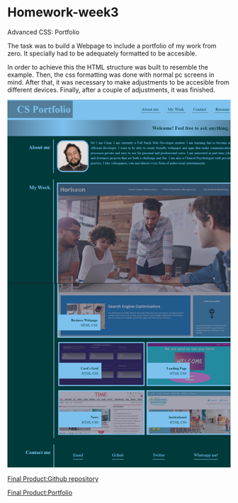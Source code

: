 # Homework-week3
Advanced CSS: Portfolio

The task was to build a Webpage to include a portfolio of my work from zero. It specially had to be adequately formatted to be accesible. 

In order to achieve this the HTML structure was built to resemble the example.
Then, the css formatting was done with normal pc screens in mind.
After that, it was necessary to make adjustments to be accesible from different devices. Finally, after a couple of adjustments, it was finished.

![Screenshot of the webpage showing it working as expected](./assets/img/screenshot.png)

 [Final Product:Github repository](https://github.com/csancheze/Portfolio/)

 [Final Product:Portfolio](https://csancheze.github.io/Portfolio/)
